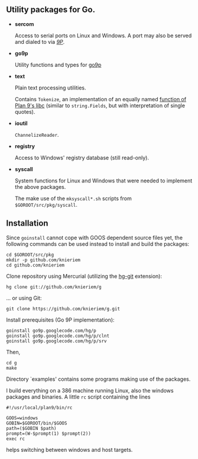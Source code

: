 ## Utility packages for Go.

*	__sercom__

	Access to serial ports on Linux and Windows. A port may
	also be served and dialed to via [*9P*][9P].


*	__go9p__

	Utility functions and types for [go9p][]


*	__text__

	Plain text processing utilities.

	Contains `Tokenize`, an implementation of an
	equally named [function of Plan 9's libc][tokenize]
	(similar to `string.Fields`, but with interpretation of
	single quotes).

*	__ioutil__

	`ChannelizeReader`.

*	__registry__

	Access to Windows' registry database (still read-only). 


*	__syscall__

	System functions for Linux and Windows that were
	needed to implement the above packages.

	The make use of the `mksyscall*.sh` scripts from `$GOROOT/src/pkg/syscall`.

[9P]: http://plan9.bell-labs.com/sys/man/5/INDEX.html
[go9p]: http://code.google.com/p/go9p/
[hg-git]: http://hg-git.github.com/
[tokenize]: http://plan9.bell-labs.com/magic/man2html/2/getfields


## Installation

Since `goinstall` cannot cope with GOOS dependent source files yet, the following
commands can be used instead to install and build the packages:

	cd $GOROOT/src/pkg
	mkdir -p github.com/knieriem
	cd github.com/knieriem

Clone repository using Mercurial (utilizing the [hg-git][] extension):

	hg clone git://github.com/knieriem/g

... or using Git:

	git clone https://github.com/knieriem/g.git


Install prerequisites (Go 9P implementation):

	goinstall go9p.googlecode.com/hg/p
	goinstall go9p.googlecode.com/hg/p/clnt
	goinstall go9p.googlecode.com/hg/p/srv

Then,

	cd g
	make

Directory `examples' contains some programs making use of the packages.

I build everything on a 386 machine running Linux, also the windows
packages and binaries. A little `rc` script containing the lines

	#!/usr/local/plan9/bin/rc
	
	GOOS=windows
	GOBIN=$GOROOT/bin/$GOOS
	path=($GOBIN $path)
	prompt=(W-$prompt(1) $prompt(2))
	exec rc

helps switching between windows and host targets.


